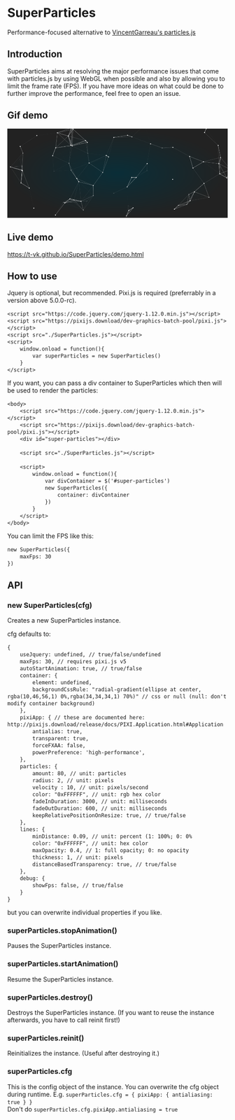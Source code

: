# SuperParticles

Performance-focused alternative to [VincentGarreau's particles.js](https://github.com/VincentGarreau/particles.js)

## Introduction
SuperParticles aims at resolving the major performance issues that come with particles.js by using WebGL when possible and also by allowing you to limit the frame rate (FPS).
If you have more ideas on what could be done to further improve the performance, feel free to open an issue.

## Gif demo
[![Video](SuperParticlesVideo.gif)](https://t-vk.github.io/SuperParticles/demo.html)

## Live demo
https://t-vk.github.io/SuperParticles/demo.html

## How to use

Jquery is optional, but recommended.
Pixi.js is required (preferrably in a version above 5.0.0-rc).
```
<script src="https://code.jquery.com/jquery-1.12.0.min.js"></script>
<script src="https://pixijs.download/dev-graphics-batch-pool/pixi.js"></script>
<script src="./SuperParticles.js"></script>
<script>
    window.onload = function(){
        var superParticles = new SuperParticles()
    }
</script>
```

If you want, you can pass a div container to SuperParticles which then will be used to render the particles:

```
<body>
    <script src="https://code.jquery.com/jquery-1.12.0.min.js"></script>
    <script src="https://pixijs.download/dev-graphics-batch-pool/pixi.js"></script>
    <div id="super-particles"></div>

    <script src="./SuperParticles.js"></script>

    <script>
        window.onload = function(){
            var divContainer = $('#super-particles')
            new SuperParticles({
                container: divContainer
            })
        }
    </script>
</body>
```

You can limit the FPS like this:
```
new SuperParticles({
    maxFps: 30
})
```

## API

### new SuperParticles(cfg)
Creates a new SuperParticles instance.  

cfg defaults to:

```
{
    useJquery: undefined, // true/false/undefined
    maxFps: 30, // requires pixi.js v5
    autoStartAnimation: true, // true/false
    container: {
        element: undefined,
        backgroundCssRule: "radial-gradient(ellipse at center, rgba(10,46,56,1) 0%,rgba(34,34,34,1) 70%)" // css or null (null: don't modify container background)
    },
    pixiApp: { // these are documented here: http://pixijs.download/release/docs/PIXI.Application.html#Application
        antialias: true,
        transparent: true,
        forceFXAA: false,
        powerPreference: 'high-performance',
    },
    particles: {
        amount: 80, // unit: particles
        radius: 2, // unit: pixels
        velocity : 10, // unit: pixels/second
        color: "0xFFFFFF", // unit: rgb hex color
        fadeInDuration: 3000, // unit: milliseconds
        fadeOutDuration: 600, // unit: milliseconds
        keepRelativePositionOnResize: true, // true/false
    },
    lines: {
        minDistance: 0.09, // unit: percent (1: 100%; 0: 0%
        color: "0xFFFFFF", // unit: hex color
        maxOpacity: 0.4, // 1: full opacity; 0: no opacity
        thickness: 1, // unit: pixels
        distanceBasedTransparency: true, // true/false
    },
    debug: {
        showFps: false, // true/false
    }
}
```

but you can overwrite individual properties if you like.

### superParticles.stopAnimation()

Pauses the SuperParticles instance.

### superParticles.startAnimation()

Resume the SuperParticles instance.

### superParticles.destroy()

Destroys the SuperParticles instance. (If you want to reuse the instance afterwards, you have to call reinit first!)

### superParticles.reinit()

Reinitializes the instance. (Useful after destroying it.)

### superParticles.cfg

This is the config object of the instance. You can overwrite the cfg object during runtime.
E.g. `superParticles.cfg = { pixiApp: { antialiasing: true } }`  
Don't do `superParticles.cfg.pixiApp.antialiasing = true`
